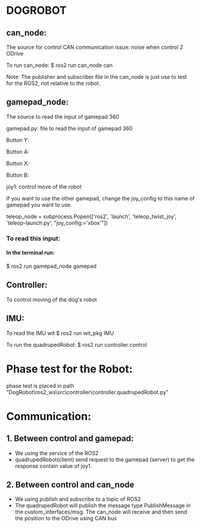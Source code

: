 # DOGROBOT

## can_node:
The source for control CAN communication
issue: noise when control 2 ODrive

To run can_node:
$ ros2 run can_node can

Note: The publisher and subscriber file in the can_node is just use to test for the ROS2, not relative to the robot.

## gamepad_node:
The source to read the input of gamepad 360

gamepad.py: file to read the input of gamepad 360

Button Y:

Button A:

Button X:

Button B:

joy1: control move of the robot

If you want to use the other gamepad, change the joy_config to this name of gamepad you want to use.

teleop_node = subprocess.Popen(['ros2', 'launch', 'teleop_twist_joy', 'teleop-launch.py', "joy_config:='xbox'"])

### To read this input:
#### In the terminal run:
$ ros2 run gamepad_node gamepad

## Controller:
To control moving of the dog's robot

## IMU:
To read the IMU wit
$ ros2 run wit_pkg IMU

To run the quadrupedRobot:
$ ros2 run controller control

# Phase test for the Robot:
phase test is placed in path "DogRobot\ros2_ws\src\controller\controller.quadrupedRobot.py"

# Communication:
## 1. Between control and gamepad:
- We using the service of the ROS2
- quadrupedRobot(client) send request to the gamepad (server) to get the response contain value of joy1.

## 2. Between control and can_node
- We using publish and subscribe to a topic of ROS2
- The quadrupedRobot will publish the message type PublishMessage in the custom_interfaces/msg. The can_node will receive and then send the position to the ODrive using CAN bus
